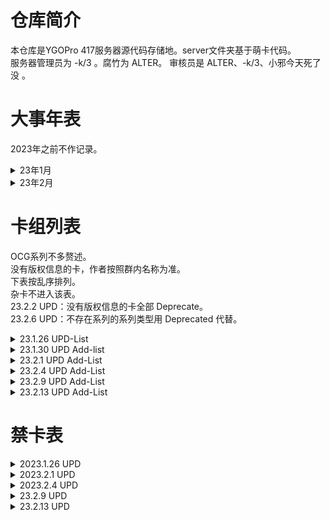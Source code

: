 # 仓库简介
本仓库是YGOPro 417服务器源代码存储地。server文件夹基于萌卡代码。  
服务器管理员为 -k/3 。腐竹为 ALTER。 审核员是 ALTER、-k/3、小邪今天死了没 。
# 大事年表
2023年之前不作记录。
<details>
    <summary>23年1月</summary>

+ 23.1.5 17:58 作者ALTER投稿了 倪克斯神谕。 
+ 23.1.5 17:58 腐竹ALTER对外宣称自己会做卡。 
+ 23.1.5 18:00 仓库建立。
+ 23.1.7 02:04 作者衾翼投稿了 孤独摇滚。
+ 23.1.8 15:01 作者廷达的信徒投稿了 终诞核神。
+ 23.1.9 03:38 作者黑莲投稿了 派对狂欢。
+ 23.1.9 13:15 作者-k/3投稿了 镚壞。
+ 23.1.13 21:02 作者ALTER投稿了5张杂卡。其中有2张的Lua是衾翼做的。
+ 23.1.15 19:22 同步YGOPro更新。
+ 23.1.17 22:25 作者-k/3投稿了 桃花源寄。
+ 23.1.18 04:54 腐竹ALTER更新了QQ群头像。
+ 23.1.18 18:03 作者-FCJNBZP投稿了 废墟。
+ 23.1.18 18:21 作者星空璀璨之地投稿了 M·A·L。
+ 23.1.19 15:31 作者MerlinTC投稿了8张杂卡。
+ 23.1.23 13:39 仓库持有者F-Ate重构了仓库。
+ 23.1.25 18:37 作者-FCJNBZP投稿了 LVP5。
+ 23.1.26 10:18 服务器管理员-k/3宣布开服。
+ 23.1.28 18:42 作者QQ1010552503投稿了 缝合灵。
+ 23.1.28 18:42 作者QQ1010552503投稿了 风都。
+ 23.1.28 19:15 作者QQ1010552503、QQ2792725750、失智投稿了36张杂卡。
+ 23.1.28 23:55 作者柚果投稿了 烈火战士第一弹！。
+ 23.1.28 23:55 作者柚果投稿了 小猫突击。
+ 23.1.28 23:55 作者柚果投稿了 走来走去。
+ 23.1.29 00:18 作者Marin.Blue投稿了 Blue。
+ 23.1.30 13:35 作者-FCJNBZP投稿了 LVP5ver2.0。

</details>

<details>
    <summary>23年2月</summary>

+ 23.2.1 09:26 作者全装甲高达七号机投稿了 机械维度。
+ 23.2.1 19:27 作者珠泪投稿了 屠戮生将军 阿罗娑迦鬼。
+ 23.2.1 19:53 腐竹ALTER霸气地锁定了666区间。
+ 23.2.1 19:56 腐竹ALTER霸气地占用了888区间。
+ 23.2.1 19:56 作者柚果投稿了 烈火战神第二弹！。
+ 23.2.1 21:49 作者MerlinTC投稿了 君临棋盘的最终之王！。
+ 23.2.2 18:20 作者柚果投稿了 烈火战神第二弹！。包名重复的原因大概是打错字了。
+ 23.2.2 22:34 作者ALTER阿塔阿丽塔投稿了 龙剑的星光。
+ 23.2.4 02:27 作者蓝色天空投稿了 交响整合包。
+ 23.2.4 21:45 作者-FCJNBZP投稿了 奇异双面ver1.0。
+ 23.2.6 15:07 作者MerlinTC投稿了 我们要发财了！。实际上，该包与《炉石传说》无关。
+ 23.2.7 23:33 作者QQ1010552503投稿了 龙灾。
+ 23.2.8 13:19 作者-k/3投稿了 P：I伪装舞会娜莱。
+ 23.2.8 23:16 作者MerlinTC投稿了 真伪逆转。
+ 23.2.9 01:45 作者ALETR投稿了 王牌竞赛。
+ 23.2.9 09:02 作者ALTER投稿了 星焰龙。
+ 23.2.9 09:02 作者ALTER投稿了 灾龙灭却。
+ 23.2.9 22:51 作者廷达的信徒投稿了 大概是一些投稿。
+ 23.2.10 22:02 作者桃乐志投稿了 机怪操使。
+ 23.2.10 23:18 作者空白投稿了 审判鸟。
+ 23.2.12 16:36 作者MerlinTC投稿了 圣女。
+ 23.2.12 19:54 作者ALTER投稿了 雾都小队。
+ 23.2.12 21:48 作者ALTER投稿了 星魔。
+ 23.2.13 15:53 作者衾翼投稿了1张杂卡。
+ 23.2.13 19:02 作者海晶乙女.ブルータン投稿了1张杂卡。
+ 23.2.13 20:14 作者-k/3投稿了3张杂卡。

</details>

# 卡组列表
OCG系列不多赘述。  
没有版权信息的卡，作者按照群内名称为准。  
下表按乱序排列。  
杂卡不进入该表。  
23.2.2 UPD：没有版权信息的卡全部 Deprecate。  
23.2.6 UPD：不存在系列的系列类型用 Deprecated 代替。
<details>
    <summary>23.1.26 UPD-List</summary>

|系列名|系列类型|作者|称号|
|:--|--|--|--|
|倪克斯神谕|原创系列|ALTER|荣耀典藏|
|孤独摇滚|原创系列|衾翼|孤独摇滚|
|终诞核神|原创系列|廷达的信徒|再见曙光|
|派对狂欢|Yu-Gi-Oh! × 《炉石传说》|黑莲||
|镚壞|原创系列|-k/3|深深地破碎|
|剑装|原创系列|JourneyFar vs Ombre||
|污手党|Yu-Gi-Oh! × 《炉石传说》|黑莲||
|青玉|Yu-Gi-Oh! × 《炉石传说》|黑莲||
|巨型|Yu-Gi-Oh! × 《炉石传说》|黑莲||
|暗金教|Yu-Gi-Oh! × 《炉石传说》|黑莲||
|五虎上将|Yu-Gi-Oh! × 三国杀；OCG衍生|Marin.Blue|心甘情愿|
|激流|原创系列|小邪今天死了没||
|匠心|Deprecated|星空璀璨之地||
|S·I·N|Deprecated|NANA~||
|自律部队|Deprecated|星空璀璨之地||
|真龙十二宫|OCG衍生|ALTER||
|武陵人|原创系列|-k/3|陶渊暗|
|废墟|原创系列|-FCJNBZP||
|M·A·L|Deprecated|星空璀璨之地||
|死灵|Deprecated|-FCJNBZP||
|原子龙|Deprecated|-FCJNBZP||
|只因|Deprecated|实名上网陈颢雄||

</details>

<details>
    <summary>23.1.30 UPD Add-list</summary>

|系列名|系列类型|作者|称号|
|:--|--|--|--|
|秀逗缝合灵|原创系列|QQ1010552503||
|风都|Yu-Gi-Oh! × 《风都侦探》|QQ1010552503||
|烈火战神|原创系列|柚果||

</details>

<details>
    <summary>23.2.1 UPD Add-List</summary>

|系列名|系列类型|作者|称号|
|:--|--|--|--|
|机械维度|原创系列|全装甲高达七号机||

</details>

<details>
    <summary>23.2.4 UPD Add-List</summary>

|系列名|系列类型|作者|称号|
|:--|--|--|--|
|龙剑士|OCG衍生|ALTER阿塔阿丽塔||
|交响|原创系列|蓝色天空||

</details>

<details>
    <summary>23.2.9 UPD Add-List</summary>

|系列名|系列类型|作者|称号|
|:--|--|--|--|
|奇异双面|原创系列|-FCJNBZP||
|财宝|Yu-Gi-Oh! × 《影之诗》|MerlinTC||
|永劫龙灾|原创系列|QQ1010552503||
|王牌竞赛|原创系列|ALTER||

</details>

<details>
    <summary>23.2.13 UPD Add-List</summary>

|系列名|系列类型|作者|称号|
|:--|--|--|--|
|内核|原创系列|廷达的信徒||
|恶虺|原创系列|廷达的信徒|恶虺、深渊之上|
|刻证兽|原创系列|廷达的信徒|重组黎明、再见曙光|
|苍白星海|原创系列|廷达的信徒|再见曙光|
|雾都|原创系列|ALTER|雾×STAR|
|星魔|原创系列|ALTER|星魔×STAR|

</details>


# 禁卡表
<details>
    <summary>2023.1.26 UPD</summary>

### 2023.1.26
#### Forbidden
+ 林中鹿
+ 激流海灵龙
+ 激流飞龙-裂变
+ 激流-后浪奔逐
+ 自律部队·支援部队
+ 反粒子龙
+ 中子龙
+ 夸克龙
#### Limit
+ 虚空孔穴·格利扎
+ 四次元洞·布鲁顿
+ 壹世坏交织的细波
+ 风驰电掣
+ 战华大宝-界徐盛
+ 战华阴鬼-神甘宁
+ 战华大妖-神郭嘉
+ 战华老宝-谋黄忠
+ 战华大苟-神荀彧
+ 激流之界士
+ 激流之共鸣灵
+ 激流飞龙之心
+ 激流之送葬士
+ 激流海灵龙
+ 激流之叠光灵
+ 自律阵地·前线
+ 星辰的一滴
+ 孤掷一注的抽卡！YADAZE!
+ 自律部队·前线部队
+ 自律部队·联合纵队
+ 自律部队·火炮部队
+ 自律部队·第三舰队旗舰
+ 自律武装·奇袭锚
+ 自律部队·环星部队
+ 自律部队·运输部队
+ 吞食百万的CAPOO
+ 镚壞-趫棧
+ 镚壞-圱華
+ 镚壞-滁○
+ 镚壞鍺-崆庑
+ aoffghvlrbdddfqp3.Dispose()
+ class aoffghvlrbdddfqp3 : IDisposeable
+ aoffghvlrbdddfqp3()
+ 原子龙
+ 德拉科尼亚帝国
#### Semi-Limit
+ 奇正相生
+ 奥西里斯的天空龙-神之盾
+ 真龙斗士 十二宫·狮子
+ 倪克斯神谕
+ 激流之先灵
+ 终诞唤核士·泽内妲
+ 终诞唤核士·伊芙琳
+ 始于终世的救赎之核
+ 自律部队·斩首小组
+ 自律部队·自行火炮
+ 自律部队·特殊作业小组
+ 自律部队·重火力支援组
+ 自律部队·太空舰队母群
+ 自律行动·部队调遣
+ 镚壞-冋歔
+ 镚壞■笹堺
+ 通常融合

</details>

<details>
    <summary>2023.2.1 UPD</summary>

### 2023.2.1
#### Forbidden
+ 自律部队·支援部队
+ 反粒子龙
+ 中子龙
+ 夸克龙
+ 德拉科尼亚·潜匿部队
+ 德拉科尼亚·帝国统帅
+ 圣光战士
+ 圣光飞龙-正义吟唱
+ 圣光女神-阿尔托莉雅
+ 圣光之勇者 哉佩利敖
+ 圣光-含光承影
+ 圣光之源石
+ 圣光能转换
+ 圣光天域
+ 圣光终临
+ 圣光之矛
+ 圣水晶-圣光飞龙
+ 升阶魔法-五王凯旋
+ 五王的意志
+ 五王-天启修诺
+ 五王-启元极
+ 激流-冰流帝
+ 通往深渊的激流之路
+ 激流-后浪奔逐
+ 林中鹿
+ 激流海灵龙
+ 激流飞龙-裂变
+ 激流-后浪奔逐
+ 机械维度 矿物开采员
+ 炙热而冰冷的元素鸡尾酒
+ 冰冷而风暴的元素鸡尾酒
+ 风暴而炙热的元素鸡尾酒
+ 炙热难当的元素鸡尾酒
+ 冰冷刺骨的元素鸡尾酒
+ 风暴呼啸的元素鸡尾酒
+ 废墟之城 克里特科里
+ 废墟之卫 阿尔赫瓦
+ 废墟之魔 席尔科斯
+ 废墟之宝 金汀斯特
+ 废墟之使 艾米斯利
+ 废墟之宝 银西尔瓦
+ 废墟之坛 奥尔特尔
+ 废墟之礼 培森特尔
+ 废墟之幻煌
+ 废墟之异兽
+ 废墟之永生
+ 废墟之迷宫
+ 废墟之兴起
+ 废墟之报复
+ 废墟之解放
+ 废墟之陷落
+ 废墟之探索
+ 学园孤岛 若狭悠里
#### Limit
+ 虚空孔穴·格利扎
+ 四次元洞·布鲁顿
+ 壹世坏交织的细波
+ 风驰电掣
+ 战华大宝-界徐盛
+ 战华阴鬼-神甘宁
+ 战华大妖-神郭嘉
+ 战华老宝-谋黄忠
+ 战华大苟-神荀彧
+ 激流之界士
+ 激流之共鸣灵
+ 激流飞龙之心
+ 激流之送葬士
+ 激流海灵龙
+ 激流之叠光灵
+ 自律阵地·前线
+ 星辰的一滴
+ 孤掷一注的抽卡！YADAZE!
+ 自律部队·前线部队
+ 自律部队·联合纵队
+ 自律部队·火炮部队
+ 自律部队·第三舰队旗舰
+ 自律武装·奇袭锚
+ 自律部队·环星部队
+ 自律部队·运输部队
+ 吞食百万的CAPOO
+ 镚壞-趫棧
+ 镚壞-圱華
+ 镚壞-滁○
+ 镚壞鍺-崆庑
+ aoffghvlrbdddfqp3.Dispose()
+ class aoffghvlrbdddfqp3 : IDisposeable
+ aoffghvlrbdddfqp3()
+ 原子龙
+ 德拉科尼亚帝国
+ 盖亚记忆体-极限
+ 风车都市-风都
+ 秀逗缝合灵·冷酷姨妈
+ 秀逗缝合灵·爱杀老妹
+ 秀逗缝合灵·肢离破碎女仆团
+ 设酒杀鸡作食
+ 流星黑龙·世界熔坏
+ 真红眼黑龙·烧灭一切
+ 光道恶魔 欧格里
+ 命运英雄 惊慌人
+ 装备了武器手套的超级小蓝
+ 未来龙皇·洗衣龙女
+ 破坏剑的转生妖龙
+ 小蓝骑龙
+ 正义到临
+ 洗衣龙龙强强联合
+ 学习忍术归来的小蓝
+ 学园孤岛 惠飞须泽胡桃
+ 新年祈愿 若狭悠里
+ 屠戮生将军 阿罗娑迦鬼
+ 机械维度 快鲨艇
+ 机械维度 尖塔
+ 机械维度 暴走蟹
+ 机械维度 炮击兵
+ 机械维度 爱染明王
+ 圣光之神女-诺雅
+ 圣光飞龙的言灵
+ 圣光追逐者
+ 圣光飞龙的灵魂
+ 圣光飞龙的圣灵
+ 圣光救赎天使
+ 圣光-守望之碑
+ 通往天堂的圣光之路
+ 调酒师 卢娜
+ 学园孤岛 直树美纪
+ 学园孤岛 丈枪由纪
#### Semi-Limit
+ 奇正相生
+ 奥西里斯的天空龙-神之盾
+ 真龙斗士 十二宫·狮子
+ 倪克斯神谕
+ 激流之先灵
+ 终诞唤核士·泽内妲
+ 终诞唤核士·伊芙琳
+ 始于终世的救赎之核
+ 自律部队·斩首小组
+ 自律部队·自行火炮
+ 自律部队·特殊作业小组
+ 自律部队·重火力支援组
+ 自律部队·太空舰队母群
+ 自律行动·部队调遣
+ 镚壞-冋歔
+ 镚壞■笹堺
+ 通常融合
+ 缝合灵谜家墓园
+ 秀逗缝合灵·黑化老爹
+ 烈火战神 藏身处
+ 小口
+ 村舍
+ 机械维度 异维度神 阎
+ 机械维度 异维度神 亡
+ 机械维度 冲锋兵
+ 机械维度 风巫
+ 机械维度 刃牙·苍翔
+ 圣光飞龙的御主
+ 圣光飞龙的使者

</details>

<details>
    <summary>2023.2.4 UPD</summary>

#### Forbidden
+ 自律部队·支援部队
+ 反粒子龙
+ 中子龙
+ 夸克龙
+ 德拉科尼亚·潜匿部队
+ 德拉科尼亚·帝国统帅
+ 圣光战士
+ 圣光飞龙-正义吟唱
+ 圣光女神-阿尔托莉雅
+ 圣光之勇者 哉佩利敖
+ 圣光-含光承影
+ 圣光之源石
+ 圣光能转换
+ 圣光天域
+ 圣光终临
+ 圣光之矛
+ 圣水晶-圣光飞龙
+ 升阶魔法-五王凯旋
+ 五王的意志
+ 五王-天启修诺
+ 五王-启元极
+ 激流-冰流帝
+ 通往深渊的激流之路
+ 激流-后浪奔逐
+ 林中鹿
+ 激流海灵龙
+ 激流飞龙-裂变
+ 激流-后浪奔逐
+ 机械维度 矿物开采员
+ 炙热而冰冷的元素鸡尾酒
+ 冰冷而风暴的元素鸡尾酒
+ 风暴而炙热的元素鸡尾酒
+ 炙热难当的元素鸡尾酒
+ 冰冷刺骨的元素鸡尾酒
+ 风暴呼啸的元素鸡尾酒
+ 废墟之城 克里特科里
+ 废墟之卫 阿尔赫瓦
+ 废墟之魔 席尔科斯
+ 废墟之宝 金汀斯特
+ 废墟之使 艾米斯利
+ 废墟之宝 银西尔瓦
+ 废墟之坛 奥尔特尔
+ 废墟之礼 培森特尔
+ 废墟之幻煌
+ 废墟之异兽
+ 废墟之永生
+ 废墟之迷宫
+ 废墟之兴起
+ 废墟之报复
+ 废墟之解放
+ 废墟之陷落
+ 废墟之探索
+ 学园孤岛 若狭悠里
+ 德拉科尼亚·帝国统帅
+ 德拉科尼亚·潜匿部队
+ 机械维度 爱染明王
+ M·A·L·Enfocer
+ M·A·L·Hydra
+ M·A·L·Growth Wedge
+ 激流之源石
+ 默契交锋
+ 圣光封印
+ 机械维度 快鲨艇
+ 交响曲·波来罗
+ 交响曲·胡桃夹子
+ 交响的协奏
#### Limit
+ 虚空孔穴·格利扎
+ 四次元洞·布鲁顿
+ 壹世坏交织的细波
+ 风驰电掣
+ 战华大宝-界徐盛
+ 战华阴鬼-神甘宁
+ 战华大妖-神郭嘉
+ 战华老宝-谋黄忠
+ 战华大苟-神荀彧
+ 激流之界士
+ 激流之共鸣灵
+ 激流飞龙之心
+ 激流之送葬士
+ 激流海灵龙
+ 激流之叠光灵
+ 自律阵地·前线
+ 星辰的一滴
+ 孤掷一注的抽卡！YADAZE!
+ 自律部队·前线部队
+ 自律部队·联合纵队
+ 自律部队·火炮部队
+ 自律部队·第三舰队旗舰
+ 自律武装·奇袭锚
+ 自律部队·环星部队
+ 自律部队·运输部队
+ 吞食百万的CAPOO
+ 镚壞-趫棧
+ 镚壞-圱華
+ 镚壞-滁○
+ 镚壞鍺-崆庑
+ class aoffghvlrbdddfqp3 : IDisposeable
+ aoffghvlrbdddfqp3()
+ 原子龙
+ 盖亚记忆体-极限
+ 风车都市-风都
+ 秀逗缝合灵·冷酷姨妈
+ 秀逗缝合灵·爱杀老妹
+ 秀逗缝合灵·肢离破碎女仆团
+ 设酒杀鸡作食
+ 流星黑龙·世界熔坏
+ 真红眼黑龙·烧灭一切
+ 光道恶魔 欧格里
+ 命运英雄 惊慌人
+ 装备了武器手套的超级小蓝
+ 未来龙皇·洗衣龙女
+ 破坏剑的转生妖龙
+ 小蓝骑龙
+ 正义到临
+ 洗衣龙龙强强联合
+ 学习忍术归来的小蓝
+ 学园孤岛 惠飞须泽胡桃
+ 新年祈愿 若狭悠里
+ 屠戮生将军 阿罗娑迦鬼
+ 机械维度 尖塔
+ 机械维度 暴走蟹
+ 机械维度 炮击兵
+ 圣光之神女-诺雅
+ 圣光飞龙的言灵
+ 圣光追逐者
+ 圣光飞龙的灵魂
+ 圣光飞龙的圣灵
+ 圣光救赎天使
+ 圣光-守望之碑
+ 通往天堂的圣光之路
+ 调酒师 卢娜
+ 学园孤岛 直树美纪
+ 学园孤岛 丈枪由纪
+ 德拉科尼亚的征召命令
+ 德拉科尼亚帝国
+ 通常融合
+ 烈火战神·炙烧结界
+ 恐啡肽狂龙·钉状龙
+ 青眼白龙，哈哈哈
+ M·A·L·Breakthrough
+ 自律部队·地面部队
+ M·A·L·Metal Squad
+ 真龙斗士 十二宫·天秤
+ 烈火战神·红缨
+ 自律部队·补给中枢
+ 龙剑士 星辰·灵摆
+ 调酒师 卢娜
+ 传说中的白石（迫真）
+ 交响的强援
+ 交响的序曲·原初之种
+ 交响的旅途
+ 交响曲·幻想即兴曲
+ 交响曲·奥菲欧
+ 交响的序曲·庆典
+ 命运的继承
+ 交响的偶遇
+ 交响曲·卡门
+ 交响曲·威风堂堂
#### Semi-Limit
+ 奇正相生
+ 奥西里斯的天空龙-神之盾
+ 真龙斗士 十二宫·狮子
+ 倪克斯神谕
+ 激流之先灵
+ 终诞唤核士·泽内妲
+ 终诞唤核士·伊芙琳
+ 始于终世的救赎之核
+ 自律部队·斩首小组
+ 自律部队·自行火炮
+ 自律部队·特殊作业小组
+ 自律部队·重火力支援组
+ 自律部队·太空舰队母群
+ 自律行动·部队调遣
+ 镚壞-冋歔
+ 镚壞■笹堺
+ 缝合灵谜家墓园
+ 秀逗缝合灵·黑化老爹
+ 烈火战神 藏身处
+ 小口
+ 村舍
+ 机械维度 异维度神 阎
+ 机械维度 异维度神 亡
+ 机械维度 冲锋兵
+ 机械维度 风巫
+ 机械维度 刃牙·苍翔
+ 圣光飞龙的御主
+ 圣光飞龙的使者
+ 神秘皇后·梅迪
+ 烈火战神·烈焰
+ 奇幻士兵
+ 真龙斗士 十二宫·处女
+ 太守
+ 男女
+ 刘子骥
+ M·A·L·Gladiator
+ 机械维度 海妖
+ 狗子
+ 破坏之剑士-狂斩
+ 忽逢桃花林
+ 奇幻战略
+ 来发大的？
+ 交响曲·泰坦

</details>

<details>
    <summary>23.2.9 UPD</summary>

#### Forbidden
+ 反粒子龙
+ 中子龙
+ 夸克龙
+ 德拉科尼亚·潜匿部队
+ 德拉科尼亚·帝国统帅
+ 圣光战士
+ 圣光飞龙-正义吟唱
+ 圣光女神-阿尔托莉雅
+ 圣光之勇者 哉佩利敖
+ 圣光-含光承影
+ 圣光之源石
+ 圣光能转换
+ 圣光天域
+ 圣光终临
+ 圣光之矛
+ 圣水晶-圣光飞龙
+ 升阶魔法-五王凯旋
+ 五王的意志
+ 五王-天启修诺
+ 五王-启元极
+ 激流-冰流帝
+ 通往深渊的激流之路
+ 激流-后浪奔逐
+ 林中鹿
+ 激流海灵龙
+ 激流飞龙-裂变
+ 激流-后浪奔逐
+ 机械维度 矿物开采员
+ 炙热而冰冷的元素鸡尾酒
+ 冰冷而风暴的元素鸡尾酒
+ 风暴而炙热的元素鸡尾酒
+ 炙热难当的元素鸡尾酒
+ 冰冷刺骨的元素鸡尾酒
+ 风暴呼啸的元素鸡尾酒
+ 废墟之城 克里特科里
+ 废墟之卫 阿尔赫瓦
+ 废墟之魔 席尔科斯
+ 废墟之宝 金汀斯特
+ 废墟之使 艾米斯利
+ 废墟之宝 银西尔瓦
+ 废墟之坛 奥尔特尔
+ 废墟之礼 培森特尔
+ 废墟之幻煌
+ 废墟之异兽
+ 废墟之永生
+ 废墟之迷宫
+ 废墟之兴起
+ 废墟之报复
+ 废墟之解放
+ 废墟之陷落
+ 废墟之探索
+ 学园孤岛 若狭悠里
+ 德拉科尼亚·帝国统帅
+ 德拉科尼亚·潜匿部队
+ 机械维度 爱染明王
+ 激流之源石
+ 默契交锋
+ 圣光封印
+ 机械维度 快鲨艇
+ 交响曲·波来罗
+ 交响曲·胡桃夹子
+ 交响的协奏
+ 比赛即将开始！请做好准备！
+ 王牌竞赛 收割者
+ 王牌竞赛 孤狼
+ 王牌竞赛 飞将
+ 我！看到你了！
+ 黄金之靴
#### Limit
+ 虚空孔穴·格利扎
+ 四次元洞·布鲁顿
+ 壹世坏交织的细波
+ 风驰电掣
+ 战华大宝-界徐盛
+ 战华阴鬼-神甘宁
+ 战华大妖-神郭嘉
+ 战华老宝-谋黄忠
+ 战华大苟-神荀彧
+ 激流之界士
+ 激流之共鸣灵
+ 激流飞龙之心
+ 激流之送葬士
+ 激流海灵龙
+ 激流之叠光灵
+ 镚壞-趫棧
+ 镚壞-圱華
+ 镚壞-滁○
+ 镚壞鍺-崆庑
+ class aoffghvlrbdddfqp3 : IDisposeable
+ aoffghvlrbdddfqp3()
+ 原子龙
+ 盖亚记忆体-极限
+ 风车都市-风都
+ 秀逗缝合灵·冷酷姨妈
+ 秀逗缝合灵·爱杀老妹
+ 秀逗缝合灵·肢离破碎女仆团
+ 设酒杀鸡作食
+ 流星黑龙·世界熔坏
+ 真红眼黑龙·烧灭一切
+ 光道恶魔 欧格里
+ 命运英雄 惊慌人
+ 装备了武器手套的超级小蓝
+ 未来龙皇·洗衣龙女
+ 破坏剑的转生妖龙
+ 小蓝骑龙
+ 正义到临
+ 洗衣龙龙强强联合
+ 学习忍术归来的小蓝
+ 学园孤岛 惠飞须泽胡桃
+ 新年祈愿 若狭悠里
+ 屠戮生将军 阿罗娑迦鬼
+ 机械维度 尖塔
+ 机械维度 暴走蟹
+ 机械维度 炮击兵
+ 圣光之神女-诺雅
+ 圣光飞龙的言灵
+ 圣光追逐者
+ 圣光飞龙的灵魂
+ 圣光飞龙的圣灵
+ 圣光救赎天使
+ 圣光-守望之碑
+ 通往天堂的圣光之路
+ 调酒师 卢娜
+ 学园孤岛 直树美纪
+ 学园孤岛 丈枪由纪
+ 德拉科尼亚的征召命令
+ 德拉科尼亚帝国
+ 通常融合
+ 烈火战神·炙烧结界
+ 恐啡肽狂龙·钉状龙
+ 青眼白龙，哈哈哈
+ 真龙斗士 十二宫·天秤
+ 烈火战神·红缨
+ 自律部队·补给中枢
+ 龙剑士 星辰·灵摆
+ 调酒师 卢娜
+ 传说中的白石（迫真）
+ 交响的强援
+ 交响的序曲·原初之种
+ 交响的旅途
+ 交响曲·幻想即兴曲
+ 交响曲·奥菲欧
+ 交响的序曲·庆典
+ 命运的继承
+ 交响的偶遇
+ 交响曲·卡门
+ 交响曲·威风堂堂
+ 来吧！再猛烈些吧！
+ 王牌竞赛 老兵
+ 王牌竞赛 武内
+ 王牌竞赛 镭射
+ 伏击开始了！向前推进！
+ 灭龙剑士 阿耆尼马兹德·消灭
+ 真龙剑凰 玛丽亚姆内
+ 战栗的海盗旗
+ 空绝的崇拜者
+ 海潮炮手
+ 大洋斥候
#### Semi-Limit
+ 奇正相生
+ 奥西里斯的天空龙-神之盾
+ 真龙斗士 十二宫·狮子
+ 倪克斯神谕
+ 激流之先灵
+ 终诞唤核士·泽内妲
+ 终诞唤核士·伊芙琳
+ 始于终世的救赎之核
+ 自律部队·斩首小组
+ 自律部队·自行火炮
+ 自律部队·特殊作业小组
+ 自律部队·重火力支援组
+ 自律部队·太空舰队母群
+ 自律行动·部队调遣
+ 镚壞-冋歔
+ 镚壞■笹堺
+ 缝合灵谜家墓园
+ 秀逗缝合灵·黑化老爹
+ 烈火战神 藏身处
+ 小口
+ 村舍
+ 机械维度 异维度神 阎
+ 机械维度 异维度神 亡
+ 机械维度 冲锋兵
+ 机械维度 风巫
+ 机械维度 刃牙·苍翔
+ 圣光飞龙的御主
+ 圣光飞龙的使者
+ 神秘皇后·梅迪
+ 烈火战神·烈焰
+ 奇幻士兵
+ 真龙斗士 十二宫·处女
+ 太守
+ 男女
+ 刘子骥
+ M·A·L·Gladiator
+ 机械维度 海妖
+ 狗子
+ 破坏之剑士-狂斩
+ 忽逢桃花林
+ 奇幻战略
+ 来发大的？
+ 交响曲·泰坦
+ 王牌竞赛 龙

</details>

<details>
    <summary>23.2.13 UPD</summary>

#### Forbidden
+ 反粒子龙
+ 中子龙
+ 夸克龙
+ 德拉科尼亚·潜匿部队
+ 德拉科尼亚·帝国统帅
+ 圣光战士
+ 圣光飞龙-正义吟唱
+ 圣光女神-阿尔托莉雅
+ 圣光之勇者 哉佩利敖
+ 圣光-含光承影
+ 圣光之源石
+ 圣光能转换
+ 圣光天域
+ 圣光终临
+ 圣光之矛
+ 圣水晶-圣光飞龙
+ 升阶魔法-五王凯旋
+ 五王的意志
+ 五王-天启修诺
+ 五王-启元极
+ 激流-冰流帝
+ 通往深渊的激流之路
+ 激流-后浪奔逐
+ 林中鹿
+ 激流海灵龙
+ 激流飞龙-裂变
+ 激流-后浪奔逐
+ 机械维度 矿物开采员
+ 炙热而冰冷的元素鸡尾酒
+ 冰冷而风暴的元素鸡尾酒
+ 风暴而炙热的元素鸡尾酒
+ 炙热难当的元素鸡尾酒
+ 冰冷刺骨的元素鸡尾酒
+ 风暴呼啸的元素鸡尾酒
+ 废墟之城 克里特科里
+ 废墟之卫 阿尔赫瓦
+ 废墟之魔 席尔科斯
+ 废墟之宝 金汀斯特
+ 废墟之使 艾米斯利
+ 废墟之宝 银西尔瓦
+ 废墟之坛 奥尔特尔
+ 废墟之礼 培森特尔
+ 废墟之幻煌
+ 废墟之异兽
+ 废墟之永生
+ 废墟之迷宫
+ 废墟之兴起
+ 废墟之报复
+ 废墟之解放
+ 废墟之陷落
+ 废墟之探索
+ 学园孤岛 若狭悠里
+ 德拉科尼亚·帝国统帅
+ 德拉科尼亚·潜匿部队
+ 机械维度 爱染明王
+ 激流之源石
+ 默契交锋
+ 圣光封印
+ 机械维度 快鲨艇
+ 交响曲·波来罗
+ 交响曲·胡桃夹子
+ 比赛即将开始！请做好准备！
+ 王牌竞赛 收割者
+ 王牌竞赛 孤狼
+ 我！看到你了！
+ 黄金之靴
+ 雾都重装兵械 生存维系者
+ 雾都纪实 雾都旧址
+ 惩戒鸟
+ 机械维度 异维度神 阎
+ 机械维度 异维度神 亡
+ 战华阴鬼-神甘宁
#### Limit
+ 虚空孔穴·格利扎
+ 四次元洞·布鲁顿
+ 壹世坏交织的细波
+ 风驰电掣
+ 战华大宝-界徐盛
+ 战华大妖-神郭嘉
+ 战华老宝-谋黄忠
+ 战华大苟-神荀彧
+ 激流之界士
+ 激流之共鸣灵
+ 激流飞龙之心
+ 激流之送葬士
+ 激流海灵龙
+ 激流之叠光灵
+ 原子龙
+ 盖亚记忆体-极限
+ 风车都市-风都
+ 秀逗缝合灵·冷酷姨妈
+ 秀逗缝合灵·爱杀老妹
+ 秀逗缝合灵·肢离破碎女仆团
+ 设酒杀鸡作食
+ 流星黑龙·世界熔坏
+ 真红眼黑龙·烧灭一切
+ 光道恶魔 欧格里
+ 命运英雄 惊慌人
+ 装备了武器手套的超级小蓝
+ 未来龙皇·洗衣龙女
+ 破坏剑的转生妖龙
+ 小蓝骑龙
+ 正义到临
+ 洗衣龙龙强强联合
+ 学习忍术归来的小蓝
+ 学园孤岛 惠飞须泽胡桃
+ 新年祈愿 若狭悠里
+ 屠戮生将军 阿罗娑迦鬼
+ 机械维度 尖塔
+ 机械维度 暴走蟹
+ 机械维度 炮击兵
+ 圣光之神女-诺雅
+ 圣光飞龙的言灵
+ 圣光追逐者
+ 圣光飞龙的灵魂
+ 圣光飞龙的圣灵
+ 圣光救赎天使
+ 圣光-守望之碑
+ 通往天堂的圣光之路
+ 调酒师 卢娜
+ 学园孤岛 直树美纪
+ 学园孤岛 丈枪由纪
+ 德拉科尼亚的征召命令
+ 德拉科尼亚帝国
+ 通常融合
+ 烈火战神·炙烧结界
+ 恐啡肽狂龙·钉状龙
+ 青眼白龙，哈哈哈
+ 真龙斗士 十二宫·天秤
+ 烈火战神·红缨
+ 自律部队·补给中枢
+ 龙剑士 星辰·灵摆
+ 调酒师 卢娜
+ 传说中的白石（迫真）
+ 交响的强援
+ 交响的序曲·原初之种
+ 交响的旅途
+ 交响曲·幻想即兴曲
+ 交响曲·奥菲欧
+ 交响的序曲·庆典
+ 命运的继承
+ 交响的偶遇
+ 交响曲·卡门
+ 交响曲·威风堂堂
+ 来吧！再猛烈些吧！
+ 王牌竞赛 老兵
+ 王牌竞赛 武内
+ 王牌竞赛 镭射
+ 伏击开始了！向前推进！
+ 灭龙剑士 阿耆尼马兹德·消灭
+ 真龙剑凰 玛丽亚姆内
+ 战栗的海盗旗
+ 空绝的崇拜者
+ 海潮炮手
+ 大洋斥候
+ 雾都纪实 塔罗兰
+ 雾都纪实 星列入侵
+ 星魔·无想
+ 机怪操使
+ 大鸟
+ 审判鸟
+ 王牌竞赛 飞将
#### Semi-Limit
+ 奇正相生
+ 奥西里斯的天空龙-神之盾
+ 真龙斗士 十二宫·狮子
+ 倪克斯神谕
+ 激流之先灵
+ 终诞唤核士·泽内妲
+ 终诞唤核士·伊芙琳
+ 始于终世的救赎之核
+ 缝合灵谜家墓园
+ 秀逗缝合灵·黑化老爹
+ 烈火战神 藏身处
+ 小口
+ 村舍
+ 机械维度 冲锋兵
+ 机械维度 风巫
+ 机械维度 刃牙·苍翔
+ 圣光飞龙的御主
+ 圣光飞龙的使者
+ 神秘皇后·梅迪
+ 烈火战神·烈焰
+ 奇幻士兵
+ 真龙斗士 十二宫·处女
+ 太守
+ 刘子骥
+ 机械维度 海妖
+ 狗子
+ 破坏之剑士-狂斩
+ 忽逢桃花林
+ 来发大的？
+ 交响曲·泰坦
+ 王牌竞赛 龙
+ 雾都小队 异能轻剑士
+ 雾都小队 轻装刀戟士
+ 雾都小队 剑装改造人
+ 交响的协奏

</details>
